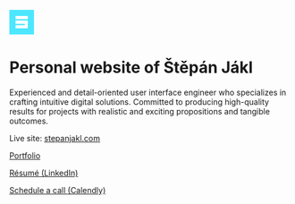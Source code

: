<p align="left">
<a href="https://stepanjakl.com" target="_blank">
	<img src="./images/logo-static-1.svg" alt="Logo" height="44" />
</a>
</p>

# Personal website of Štěpán Jákl

Experienced and detail-oriented user interface engineer who specializes in crafting intuitive digital solutions. Committed to producing high-quality results for projects with realistic and exciting propositions and tangible outcomes.

Live site: [stepanjakl.com](https://stepanjakl.com)

[Portfolio](https://stepanjakl.com/portfolio.html)

[Résumé (LinkedIn)](https://www.linkedin.com/in/stepanjakl)

[Schedule a call (Calendly)](https://calendly.com/stepanjakl)
